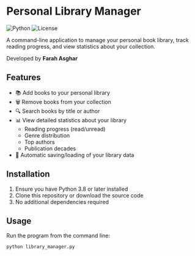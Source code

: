 # Personal Library Manager

![Python](https://img.shields.io/badge/Python-3.8+-blue.svg)
![License](https://img.shields.io/badge/License-MIT-green.svg)

A command-line application to manage your personal book library, track reading progress, and view statistics about your collection.

Developed by **Farah Asghar**

## Features

- 📚 Add books to your personal library
- 🗑️ Remove books from your collection
- 🔍 Search books by title or author
- 📊 View detailed statistics about your library
  - Reading progress (read/unread)
  - Genre distribution
  - Top authors
  - Publication decades
- 💾 Automatic saving/loading of your library data

## Installation

1. Ensure you have Python 3.8 or later installed
2. Clone this repository or download the source code
3. No additional dependencies required

## Usage

Run the program from the command line:

```bash
python library_manager.py

